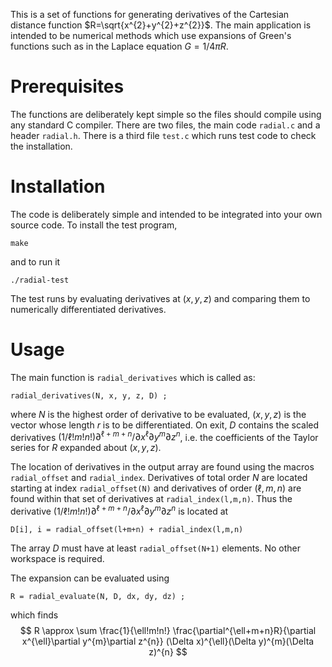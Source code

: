This is a set of functions for generating derivatives of the Cartesian
distance function $R=\sqrt{x^{2}+y^{2}+z^{2}}$. The main application
is intended to be numerical methods which use expansions of Green's
functions such as in the Laplace equation $G=1/4\pi R$.

# Prerequisites

The functions are deliberately kept simple so the files should compile
using any standard C compiler. There are two files, the main code
`radial.c` and a header `radial.h`. There is a third file `test.c`
which runs test code to check the installation. 

# Installation

The code is deliberately simple and intended to be integrated into
your own source code. To install the test program,

`make`

and to run it

`./radial-test`

The test runs by evaluating derivatives at $(x,y,z)$ and comparing
them to numerically differentiated derivatives. 

# Usage

The main function is `radial_derivatives` which is called as:

`radial_derivatives(N, x, y, z, D) ;`

where $N$ is the highest order of derivative to be evaluated,
$(x,y,z)$ is the vector whose length $r$ is to be differentiated. On
exit, $D$ contains the scaled derivatives
$(1/\ell!m!n!)\partial^{\ell+m+n}/\partial x^{\ell}\partial
y^{m}\partial z^{n}$, i.e. the coefficients of the Taylor series for
$R$ expanded about $(x,y,z)$.

The location of derivatives in the output array are found using the
macros `radial_offset` and `radial_index`. Derivatives of total order
$N$ are located starting at index `radial_offset(N)` and derivatives
of order $(\ell,m,n)$ are found within that set of derivatives at
`radial_index(l,m,n)`. Thus the derivative
$(1/\ell!m!n!)\partial^{\ell+m+n}/\partial x^{\ell}\partial
y^{m}\partial z^{n}$ is located at

`D[i], i = radial_offset(l+m+n) + radial_index(l,m,n)`

The array $D$ must have at least `radial_offset(N+1)` elements. No
other workspace is required. 

The expansion can be evaluated using

`R = radial_evaluate(N, D, dx, dy, dz) ;`

which finds 
$$
R \approx \sum
\frac{1}{\ell!m!n!}
\frac{\partial^{\ell+m+n}R}{\partial x^{\ell}\partial y^{m}\partial
z^{n}}
(\Delta x)^{\ell}(\Delta y)^{m}(\Delta z)^{n}
$$
